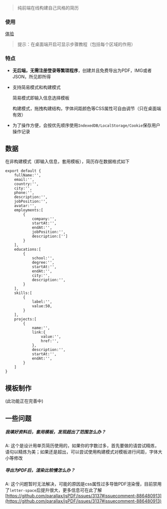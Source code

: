 > 纯前端在线构建自己风格的简历

### 使用

[体验](http://stonehank.github.io/diy-resume-live/)

> 提示：在桌面端开启可显示步骤教程（包括每个区域的作用）

### 特点

* **无后端，无需注册登录等繁琐程序**，创建并且免费导出为PDF，IMG或者JSON，所见即所得

* 支持简易模式和构建模式

    简易模式即输入信息选择模板
    
    构建模式，拖拽构建结构，字体间距颜色等CSS属性可自由调节（只在桌面端有效）
    
* 为了操作方便，会按优先顺序使用`IndexedDB/LocalStorage/Cookie`保存用户操作记录 

## 数据

在非构建模式（即输入信息，套用模板），简历存在数据格式如下

```
export default {
    fullName:'',
    email:'',
    country:'',
    city:'',
    phone:'',
    description:'',
    jobPosition:'',
    avatar:'',
    employments:[
        {
            company:'',
            startAt:'',
            endAt:'',
            jobPosition:'',
            description:['']
        }
    ],
    educations:[
        {
            school:'',
            degree:'',
            startAt:'',
            endAt:'',
            city:'',
            description:'',
        }
    ],
    skills:[
        {
            label:'',
            value:50,
        }
    ],
    projects:[
        {
            name:'',
            link:{
                value:'',
                href:'',
            },
            description:'',
            startAt:'',
            endAt:'',
        }
    ]
}

```

## 模板制作

(此功能正在完善中)


## 一些问题

##### 我填好资料后，套用模板，发现超出了范围怎么办？

A: 这个是设计用单页简历使用的，如果你的字数过多，首先要做的请尝试精炼，语句以精炼为美；如果还是超出，可以尝试使用构建模式对模板进行间距，字体大小等修改

##### 导出为PDF后，渲染比较慢怎么办？

A: 这个问题暂时无法解决，可能的原因是css属性过多导致PDF渲染慢，目前禁用了`letter-space`后提升很大，更多信息可在此了解[https://github.com/parallax/jsPDF/issues/3137#issuecomment-886480913](https://github.com/parallax/jsPDF/issues/3137#issuecomment-886480913)


